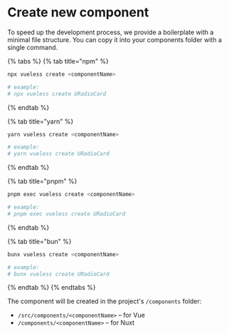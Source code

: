 # Create new component

To speed up the development process, we provide a boilerplate with a minimal file structure. You can copy it into your components folder with a single command.

{% tabs %}
{% tab title="npm" %}
```bash
npx vueless create <componentName>

# example:
# npx vueless create URadioCard
```
{% endtab %}

{% tab title="yarn" %}
```bash
yarn vueless create <componentName>

# example:
# yarn vueless create URadioCard
```
{% endtab %}

{% tab title="pnpm" %}
```bash
pnpm exec vueless create <componentName>

# example:
# pnpm exec vueless create URadioCard
```
{% endtab %}

{% tab title="bun" %}
```bash
bunx vueless create <componentName>

# example:
# bunx vueless create URadioCard
```
{% endtab %}
{% endtabs %}

The component will be created in the project's `/components` folder:

* `/src/components/<componentName>` – for Vue
* `/components/<componentName>` – for Nuxt

